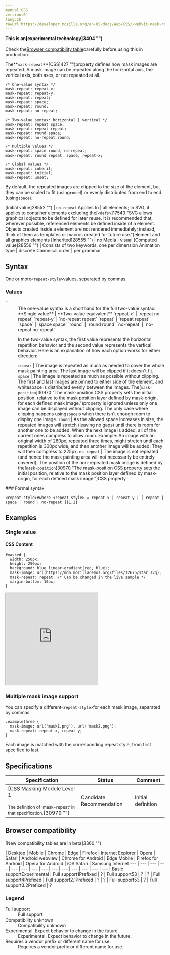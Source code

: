 ```yaml
---
manual:CSS
version:0
lang:zh
rawUrl:https://developer.mozilla.org/en-US/docs/Web/CSS/-webkit-mask-repeat
---
```






**This is an[experimental technology]3404 "")**<br></br>Check the[Browser compatibility table](%35281#Browser_compatibility "")carefully before using this in production.





The**`mask-repeat`**[CSS]427 "")property defines how mask images are repeated. A mask image can be repeated along the horizontal axis, the vertical axis, both axes, or not repeated at all.


```
/* One-value syntax */
mask-repeat: repeat-x;
mask-repeat: repeat-y;
mask-repeat: repeat;
mask-repeat: space;
mask-repeat: round;
mask-repeat: no-repeat;

/* Two-value syntax: horizontal | vertical */
mask-repeat: repeat space;
mask-repeat: repeat repeat;
mask-repeat: round space;
mask-repeat: no-repeat round;

/* Multiple values */
mask-repeat: space round, no-repeat;
mask-repeat: round repeat, space, repeat-x;

/* Global values */
mask-repeat: inherit;
mask-repeat: initial;
mask-repeat: unset;
```


By default, the repeated images are clipped to the size of the element, but they can be scaled to fit (using`round`) or evenly distributed from end to end (using`space`).


[Initial value]28552 "") | `no-repeat` 
Applies to | all elements; In SVG, it applies to container elements excluding the[`<defs>`]17543 "SVG allows graphical objects to be defined for later reuse. It is recommended that, wherever possible, referenced elements be defined inside of a <defs> element. Objects created inside a <defs> element are not rendered immediately; instead, think of them as templates or macros created for future use.")element and all graphics elements 
[Inherited]28555 "") | no 
Media | visual 
[Computed value]28556 "") | Consists of two keywords, one per dimension 
Animation type | discrete 
Canonical order | per grammar 


## Syntax<a name="Syntax"></a>


One or more`<repeat-style>`values, separated by commas.


### Values<a name="Values"></a>
<dl><dt id=''>`<repeat-style>`</dt><dd>The one-value syntax is a shorthand for the full two-value syntax:</dd><dd>
**Single value** | **Two-value equivalent** 
`repeat-x` | `repeat no-repeat` 
`repeat-y` | `no-repeat repeat` 
`repeat` | `repeat repeat` 
`space` | `space space` 
`round` | `round round` 
`no-repeat` | `no-repeat no-repeat` 

In the two-value syntax, the first value represents the horizontal repetition behavior and the second value represents the vertical behavior. Here is an explanation of how each option works for either direction:</dd><dd>
`repeat` | The image is repeated as much as needed to cover the whole mask painting area. The last image will be clipped if it doesn&#39;t fit. 
`space` | The image is repeated as much as possible without clipping. The first and last images are pinned to either side of the element, and whitespace is distributed evenly between the images. The[`mask-position`]30970 "The mask-position CSS property sets the initial position, relative to the mask position layer defined by mask-origin, for each defined mask image.")property is ignored unless only one image can be displayed without clipping. The only case where clipping happens using`space`is when there isn&#39;t enough room to display one image. 
`round` | As the allowed space increases in size, the repeated images will stretch (leaving no gaps) until there is room for another one to be added. When the next image is added, all of the current ones compress to allow room. Example: An image with an original width of 260px, repeated three times, might stretch until each repetition is 300px wide, and then another image will be added. They will then compress to 225px. 
`no-repeat` | The image is not repeated (and hence the mask painting area will not necessarily be entirely covered). The position of the non-repeated mask image is defined by the[`mask-position`]30970 "The mask-position CSS property sets the initial position, relative to the mask position layer defined by mask-origin, for each defined mask image.")CSS property. 

</dd></dl>
### Formal syntax<a name="Formal_syntax"></a>

```
<repeat-style>#where <repeat-style> = repeat-x | repeat-y | [ repeat | space | round | no-repeat ]{1,2}
```

## Examples<a name="Examples"></a>

### Single value<a name="Single_value"></a>

#### CSS Content<a name="CSS_Content"></a>

```
#masked {
  width: 250px;
  height: 250px;
  background: blue linear-gradient(red, blue);
  mask-image: url(https://mdn.mozillademos.org/files/12676/star.svg);
  mask-repeat: repeat; /* Can be changed in the live sample */
  margin-bottom: 10px;
} 

```


<iframe src='https://mdn.mozillademos.org/en-US/docs/Web/CSS/mask-repeat$samples/Single_value?revision=1331130' width='290px' height='290px'></iframe>



### Multiple mask image support<a name="Multiple_mask_image_support"></a>


You can specify a different`<repeat-style>`for each mask image, separated by commas:


```
.examplethree {
  mask-image: url('mask1.png'), url('mask2.png');
  mask-repeat: repeat-x, repeat-y;
}
```


Each image is matched with the corresponding repeat style, from first specified to last.


## Specifications<a name="Specifications"></a>

Specification | Status | Comment 
 ---  |  ---  |  ---  | 
[CSS Masking Module Level 1<br></br><small>The definition of &#39;mask-repeat&#39; in that specification.</small>]30979 "") | Candidate Recommendation | Initial definition 


## Browser compatibility<a name="Browser_compatibility"></a>




[New compatibility tables are in beta<i></i>]3360 "")

 | <abbr>Desktop<i></i></abbr> | <abbr>Mobile<i></i></abbr> 
 | <abbr>Chrome<i></i></abbr> | <abbr>Edge<i></i></abbr> | <abbr>Firefox<i></i></abbr> | <abbr>Internet Explorer<i></i></abbr> | <abbr>Opera<i></i></abbr> | <abbr>Safari<i></i></abbr> | <abbr>Android webview<i></i></abbr> | <abbr>Chrome for Android<i></i></abbr> | <abbr>Edge Mobile<i></i></abbr> | <abbr>Firefox for Android<i></i></abbr> | <abbr>Opera for Android<i></i></abbr> | <abbr>iOS Safari<i></i></abbr> | <abbr>Samsung Internet<i></i></abbr> 
 ---  |  ---  |  ---  |  ---  |  ---  |  ---  |  ---  |  ---  |  ---  |  ---  |  ---  |  ---  |  ---  |  ---  | 
Basic support<abbr>Experimental<i></i></abbr> | <abbr>Full support</abbr>1<abbr>Prefixed<i></i></abbr> | <abbr>?</abbr> | <abbr>Full support</abbr>53 | <abbr>?</abbr> | <abbr>?</abbr> | <abbr>Full support</abbr>4<abbr>Prefixed<i></i></abbr> | <abbr>Full support</abbr>2.1<abbr>Prefixed<i></i></abbr> | <abbr>?</abbr> | <abbr>?</abbr> | <abbr>Full support</abbr>53 | <abbr>?</abbr> | <abbr>Full support</abbr>3.2<abbr>Prefixed<i></i></abbr> | <abbr>?</abbr> 


### Legend<a name="Legend"></a>
<dl><dt id=''><abbr>Full support</abbr></dt><dd>Full support</dd><dt id=''><abbr>Compatibility unknown</abbr></dt><dd>Compatibility unknown</dd><dt id=''><abbr>Experimental. Expect behavior to change in the future.<i></i></abbr></dt><dd>Experimental. Expect behavior to change in the future.</dd><dt id=''><abbr>Requires a vendor prefix or different name for use.<i></i></abbr></dt><dd>Requires a vendor prefix or different name for use.</dd></dl>







